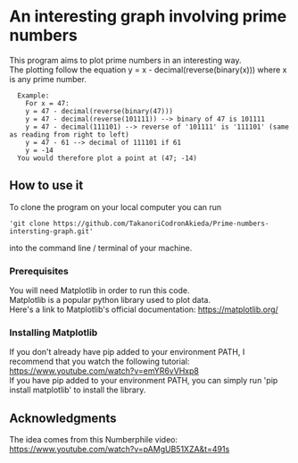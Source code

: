 # An interesting graph involving prime numbers

This program aims to plot prime numbers in an interesting way.  
The plotting follow the equation y = x - decimal(reverse(binary(x))) where x is any prime number.  
```
  Example:  
    For x = 47:
    y = 47 - decimal(reverse(binary(47)))
    y = 47 - decimal(reverse(101111)) --> binary of 47 is 101111  
    y = 47 - decimal(111101) --> reverse of '101111' is '111101' (same as reading from right to left)  
    y = 47 - 61 --> decimal of 111101 if 61  
    y = -14
  You would therefore plot a point at (47; -14)
```

## How to use it

To clone the program on your local computer you can run 
```
'git clone https://github.com/TakanoriCodronAkieda/Prime-numbers-intersting-graph.git'
```
into the command line / terminal of your machine.

### Prerequisites

You will need Matplotlib in order to run this code.  
Matplotlib is a popular python library used to plot data.  
Here's a link to Matplotlib's official documentation: https://matplotlib.org/

### Installing Matplotlib

If you don't already have pip added to your environment PATH, I recommend that you watch the following tutorial: https://www.youtube.com/watch?v=emYR6vVHxp8  
If you have pip added to your environment PATH, you can simply run 'pip install matplotlib' to install the library.  


## Acknowledgments

The idea comes from this Numberphile video: https://www.youtube.com/watch?v=pAMgUB51XZA&t=491s

